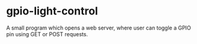 # gpio-light-control

A small program which opens a web server, where user can toggle a GPIO pin using GET or POST requests.
